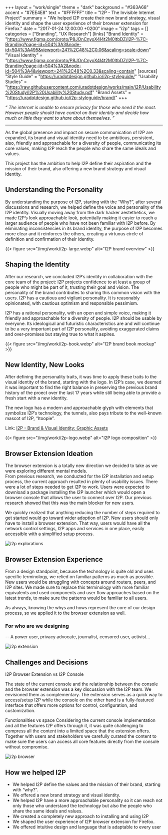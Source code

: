 +++
layout = "work/single"
theme = "dark"
background = "#363A68"
accent = "#7EE4E8"
text = "#FFFFFF"
title = "I2P - The Invisible Internet Project"
summary = "We helped I2P create their new brand strategy, visual identity and shape the user experience of their browser extension for Firefox."
date = "2017-01-24 12:00:00 +0200"
image = "i2p"
tags = []
categories = ["Branding", "UX Research"]
[links]
    "Brand Identity" = "https://www.figma.com/proto/P8JOnCnyoX4I4t2M0ltbDZ/I2P-%7C-Branding?page-id=504%3A3&node-id=504%3A495&viewport=241%2C48%2C0.06&scaling=scale-down"
    "Visual Identity" = "https://www.figma.com/proto/P8JOnCnyoX4I4t2M0ltbDZ/I2P-%7C-Branding?page-id=504%3A2&node-id=504%3A4&viewport=241%2C48%2C0.33&scaling=contain"
[sources]
    "Style Guide" = "https://uradotdesign.github.io/i2p-styleguide/"
    "Usability Studies" = "https://raw.githubusercontent.com/uradotdesign/works/main/I2P/Usability%20Study/I2P%20Usability%20Study.pdf"
    "Brand Assets" = "https://uradotdesign.github.io/i2p-styleguide/brand/"
+++

_“ The internet is unable to ensure privacy for those who need it the most.<br />
However people should have control on their identity and decide how<br />
much or little they want to share about themselves. ”_

---

As the global presence and impact on secure communication of I2P are expanded, its brand and visual identity need to be ambitious, persistent, also, friendly and approachable for a diversity of people, communicating its core values, making I2P reach the people who share the same ideals and values.

This project has the ambition to help I2P define their aspiration and the mission of their brand, also offering a new brand strategy and visual identity.

## Understanding the Personality

By understanding the purpose of I2P, starting with the “Why?”, after several discussions and research, we helped define the voice and personality of the I2P identity. Visually moving away from the dark hacker aestethetics, we made I2P’s look approachable look, potentially making it easier to reach a larger audience of people who have not been familiar with I2P before. By eliminating inconsistencies in its brand identity, the purpose of I2P becomes more clear and it reinforces the others, creating a virtuous circle of definition and confirmation of their identity.

{{< figure src="/img/work/i2p-large.webp" alt="I2P brand overview" >}}

## Shaping the Identity

After our research, we concluded I2P’s identity in collaboration with the core team of the project: I2P projects confidence to at least a group of people who might be part of it, trusting their goal and vision. The personality of the brand contributes to sharing this common vision with the users. I2P has a cautious and vigilant personality. It is reasonably opinionated, with cautious optimism and responsible pessimism.

I2P has a rational personality, with an open and simple voice, making it friendly and approachable for a diversity of people. I2P should be usable by everyone. Its ideological and futuristic characteristics are and will continue to be a very important part of I2P personality, avoiding exaggerated claims and over-promises but staying true to what it aspires.

{{< figure src="/img/work/i2p-book.webp" alt="I2P brand book mockup" >}}

## New Identity, New Looks

After defining the personality traits, it was time to apply these traits to the visual identity of the brand, starting with the logo. In I2P’s case, we deemed it was important to find the right balance in preserving the previous brand history of the proect over the last 17 years while still being able to provide a fresh start with a new identity.

The new logo has a modern and approachable glyph with elements that symbolize I2P’s technology, the tunnels, also pays tribute to the well-known mascot of I2P, “Itoopie”.

Link: [I2P - Brand & Visual Identity: Graphic Assets](https://www.figma.com/proto/P8JOnCnyoX4I4t2M0ltbDZ/I2P-Branding?page-id=504%3A2&node-id=504%3A4&viewport=241%2C48%2C0.33&scaling=contain)

{{< figure src="/img/work/i2p-logo.webp" alt="I2P logo composition" >}}

## Browser Extension Ideation

The browser extension is a totally new direction we decided to take as we were exploring different mental models.  
From previous research, we conducted for the I2P installation and setup process, the current approach resulted in plenty of usability issues. There were a lot of steps needed to get I2P to work. Users were expected to download a package installing the I2P launcher which would open a browser console that allows the user to connect over I2P. Our previous research showed that this was the main blocker for new users.

We quickly realized that anything reducing the number of steps required to get started would go toward wider adoption of I2P. New users should only have to install a browser extension. That way, users would have all the network control settings, I2P apps and services in one place, easily accessible with a simplified setup process.

![i2p explorations](/img/work/i2p-explorations.webp)

## Browser Extension Experience

From a design standpoint, because the technology is quite old and uses specific terminology, we relied on familiar patterns as much as possible. New users would be struggling with concepts around routers, peers, and I2P sites. We made sure to replace this terminology with more familiar equivalents and used components and user flow approaches based on the latest trends, to make sure the patterns would be familiar to all users.

As always, knowing the whys and hows represent the core of our design process, so we applied it to the browser extension as well.


### For who are we designing
-- A power user, privacy advocate, journalist, censored user, activist...

![i2p extension](/img/work/i2p-extension.webp)

## Challenges and Decisions

I2P Browser Extension vs I2P Console 

The state of the current console and the relationship between the console and the browser extension was a key discussion with the I2P team. We envisioned them as complementary. The extension serves as a quick way to access/setup I2P while the console on the other hand is a fully-featured interface that offers more options for control, configuration, and customization.

Functionalities vs space
Considering the current console implementation and all the features I2P offers through it, it was quite challenging to compress all the content into a limited space that the extension offers. Together with users and stakeholders we carefully curated the content to make sure the users can access all core features directly from the console without compromise.

![i2p browser](/img/work/i2p-browser.webp)

## How we helped I2P

- We helped I2P define the values and the mission of their brand, starting with 
   “why?”.
-  We offered a new brand strategy and visual identity.
- We helped I2P have a more approachable personality so it can reach not only 
   those who understand the technology but also the people who share the same 
   ideals and values.
- We created a completely new approach to installing and using I2P
- We shaped the user experience of I2P browser extension for Firefox.
- We offered intuitive design and language that is adaptable to every user